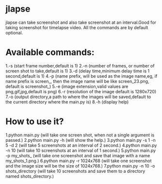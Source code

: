 # jlapse
jlapse can take screenshot and also take screenshot at an interval.Good for taking screenshot for timelapse video.
All the commands are by default optional.

# Available commands:
1.-s (start frame number,default is 1)
  2.-n (number of frames, or number of screen shot to take,default is 1)
  3.-d (delay time,minimum delay time is 1 second,default is 1)
  4.-p (name prefix, will be used as the image name,eg, if name prefix is screen_, then the image name will be like screen_23.png,
        default is screenshot_)
  5.-e (image extension,valid values are png,gif,jpg,default is png)
  6.-r (resolution of the image default is 1280x720)
  7.-o (output directory,a path to where the images will be saved,default to the current directory where the main.py is)
  8.-h (display help)

# How to use it?
1.python main.py  (will take one screen shot, when not a single argument is passed.)
2.python main.py -h (will show the help.)
3.python main.py -s 1 -n 5 -d 2 (will take 5 screenshots at an interval of 2 second.)
4.python main.py -n 10 (will take 10 screenshots at an interval of 1 second.)
5.python main.py -p my_shots_ (will take one screenshot and save that image with a name my_shots_1.png.)
6.python main.py -r 1024x768 (will take one screenshot and the image size will be the size of 1024x768.)
7.python main.py -n 10 -o shots_directory (will take 10 screenshots and save them to a directory named shots_directory.)
